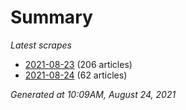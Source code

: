# Summary
*Latest scrapes*
* [2021-08-23](https://github.com/nuuuwan/news_lk/blob/data/news_lk.2021-08-23.json) (206 articles)
* [2021-08-24](https://github.com/nuuuwan/news_lk/blob/data/news_lk.2021-08-24.json) (62 articles)

*Generated at 10:09AM, August 24, 2021*